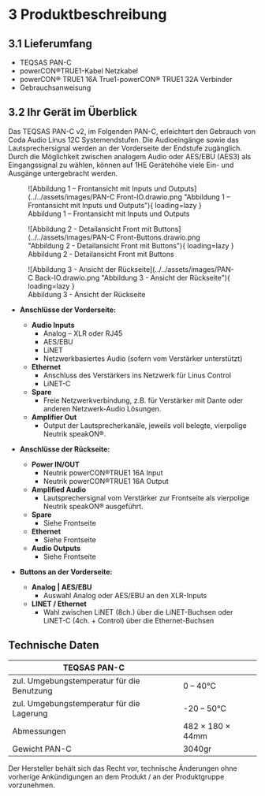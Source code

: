 # 3 Produktbeschreibung
## 3.1 Lieferumfang
- TEQSAS PAN-C
- powerCON®TRUE1-Kabel Netzkabel
- powerCON® TRUE1 16A True1-powerCON® TRUE1 32A Verbinder
- Gebrauchsanweisung

## 3.2 Ihr Gerät im Überblick
Das TEQSAS PAN-C v2, im Folgenden PAN-C, erleichtert den Gebrauch von Coda Audio Linus 12C Systemendstufen. Die Audioeingänge sowie das Lautsprechersignal werden an der Vorderseite der Endstufe zugänglich. Durch die Möglichkeit zwischen analogem Audio oder AES/EBU (AES3) als Eingangssignal zu wählen, können auf 1HE Gerätehöhe viele Ein- und Ausgänge untergebracht werden.

<figure markdown="span">
  ![Abbildung 1 – Frontansicht mit Inputs und Outputs](../../assets/images/PAN-C Front-IO.drawio.png "Abbildung 1 – Frontansicht mit Inputs und Outputs"){ loading=lazy }
  <figcaption>Abbildung 1 – Frontansicht mit Inputs und Outputs</figcaption>
</figure>

<figure markdown="span">
  ![Abbildung 2 - Detailansicht Front mit Buttons](../../assets/images/PAN-C Front-Buttons.drawio.png "Abbildung 2 - Detailansicht Front mit Buttons"){ loading=lazy }
  <figcaption>Abbildung 2 - Detailansicht Front mit Buttons</figcaption>
</figure>
<figure markdown="span">
  ![Abbildung 3 - Ansicht der Rückseite](../../assets/images/PAN-C Back-IO.drawio.png "Abbildung 3 - Ansicht der Rückseite"){ loading=lazy }
  <figcaption>Abbildung 3 - Ansicht der Rückseite</figcaption>
</figure>

- **Anschlüsse der Vorderseite:**
  - **Audio Inputs**
    - Analog – XLR oder RJ45
    - AES/EBU
    - LiNET
    - Netzwerkbasiertes Audio (sofern vom Verstärker unterstützt)
  - **Ethernet**
    - Anschluss des Verstärkers ins Netzwerk für Linus Control
    - LiNET-C
  - **Spare**
    - Freie Netzwerkverbindung, z.B. für Verstärker mit Dante oder anderen Netzwerk-Audio Lösungen.
  - **Amplifier Out**
    - Output der Lautsprecherkanäle, jeweils voll belegte, vierpolige Neutrik speakON®.

- **Anschlüsse der Rückseite:**
  - **Power IN/OUT**
    - Neutrik powerCON®TRUE1 16A Input
    - Neutrik powerCON®TRUE1 16A Output
  - **Amplified Audio**
    - Lautsprechersignal vom Verstärker zur Frontseite als vierpolige Neutrik speakON® ausgeführt.
  - **Spare**
    - Siehe Frontseite
  - **Ethernet**
    - Siehe Frontseite
  - **Audio Outputs**
    - Siehe Frontseite

- **Buttons an der Vorderseite:**
  - **Analog | AES/EBU**
    - Auswahl Analog oder AES/EBU an den XLR-Inputs
  - **LINET / Ethernet**
    - Wahl zwischen LiNET (8ch.) über die LiNET-Buchsen oder LiNET-C (4ch. + Control) über die Ethernet-Buchsen

## Technische Daten

| TEQSAS PAN-C                               |                 |
|--------------------------------------------|-----------------|
| zul. Umgebungstemperatur für die Benutzung | 0 – 40°C        |
| zul. Umgebungstemperatur für die Lagerung  |-20 – 50°C       |
| Abmessungen                                |482 × 180 × 44mm |
| Gewicht PAN-C                              |3040gr           |


Der Hersteller behält sich das Recht vor, technische Änderungen ohne vorherige Ankündigungen an dem Produkt / an der Produktgruppe vorzunehmen.
